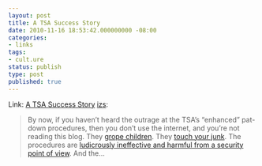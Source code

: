 ```yaml
---
layout: post
title: A TSA Success Story
date: 2010-11-16 18:53:42.000000000 -08:00
categories:
- links
tags:
- cult.ure
status: publish
type: post
published: true
---
```

Link: <a href="http://goo.gl/zLB20">A TSA Success Story</a>
<a href="http://blog.izs.me/post/1591805056/tsa-success-story" class="tumblr_blog">izs</a>:
<blockquote>
By now, if you haven’t heard the outrage at the TSA’s “enhanced” pat-down procedures, then you don’t use the internet, and you’re not reading this blog.
They <a href="http://www.google.com/search?q=tsa+groping+children">grope children</a>. They <a href="http://johnnyedge.blogspot.com/2010/11/these-events-took-place-roughly-between.html">touch your junk</a>. The procedures are <a href="http://www.thestar.com/iphone/news/world/article/744199---israelification-high-security-little-bother">ludicrously ineffective and harmful from a security point of view</a>. And the...
</blockquote>
